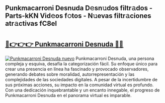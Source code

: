 ## Punkmacarroni Desnuda D𝚎sn𝚞dos filtr𝚊dos - Parts-kKN Vid𝚎os f𝚘tos - N𝚞evas filtr𝚊ciones atr𝚊ctivas fC8el

# <h2><a href="http://mb1iet.tromn.icu/?c=Punkmacarroni+Desnuda">🔗👉👉👉 Punkmacarroni Desnuda 🔗🔗</a></h2>

[![Punkmacarroni Desnuda nuevo](https://i.imgur.com/pEAQMta.gif)](http://mb1iet.tromn.icu/?c=Punkmacarroni+Desnuda)
Punkmacarroni Desnuda, una persona compleja y esquiva, desafía la categorización fácil. Su enfoque único para crear una presencia en línea ha fascinado y provocado observadores, generando debates sobre moralidad, autorrepresentación y las complejidades de las sociedades digitales. A pesar de la incertidumbre de sus próximas acciones, su impacto en la comunidad virtual es profundo. Con una dedicación inquebrantable y un encanto innegable, el progreso de Punkmacarroni Desnuda en el panorama virtual es imparable.
